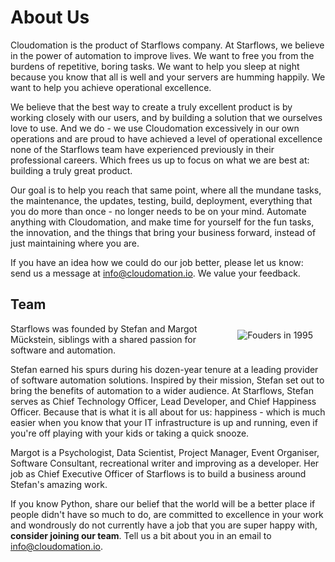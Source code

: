 # About Us

Cloudomation is the product of Starflows company. At Starflows, we believe in the power of automation to improve lives. We want to free you from the burdens of repetitive, boring tasks. We want to help you sleep at night because you know that all is well and your servers are humming happily. We want to help you achieve operational excellence.

We believe that the best way to create a truly excellent product is by working closely with our users, and by building a solution that we ourselves love to use. And we do - we use Cloudomation excessively in our own operations and are proud to have achieved a level of operational excellence none of the Starflows team have experienced previously in their professional careers. Which frees us up to focus on what we are best at: building a truly great product.

Our goal is to help you reach that same point, where all the mundane tasks, the maintenance, the updates, testing, build, deployment, everything that you do more than once - no longer needs to be on your mind. Automate anything with Cloudomation, and make time for yourself for the fun tasks, the innovation, and the things that bring your business forward, instead of just maintaining where you are.

If you have an idea how we could do our job better, please let us know: send us a message at [info@cloudomation.io](mailto:info@cloudomation.io). We value your feedback.

## Team
<img src="/sitedata/images/Stefan_und_Margot_1995.jpg" alt="Fouders in 1995" class="responsive d-none d-md-block" style="float:right; margin: 10px 20px"/>

Starflows was founded by Stefan and Margot Mückstein, siblings with a shared passion for software and automation.

Stefan earned his spurs during his dozen-year tenure at a leading provider of software automation solutions. Inspired by their mission, Stefan set out to bring the benefits of automation to a wider audience. At Starflows, Stefan serves as Chief Technology Officer, Lead Developer, and Chief Happiness Officer. Because that is what it is all about for us: happiness - which is much easier when you know that your IT infrastructure is up and running, even if you're off playing with your kids or taking a quick snooze.

Margot is a Psychologist, Data Scientist, Project Manager, Event Organiser, Software Consultant, recreational writer and improving as a developer. Her job as Chief Executive Officer of Starflows is to build a business around Stefan's amazing work.

If you know Python, share our belief that the world will be a better place if people didn't have so much to do, are committed to excellence in your work and wondrously do not currently have a job that you are super happy with, **consider joining our team**. Tell us a bit about you in an email to [info@cloudomation.io](mailto:info@cloudomation.io).
